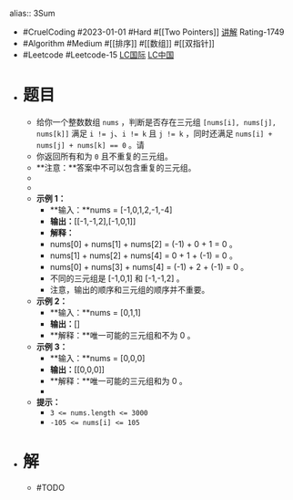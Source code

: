 alias:: 3Sum

- #CruelCoding #2023-01-01 #Hard #[[Two Pointers]] [讲解](https://youtu.be/stXRx71prEE) Rating-1749
- #Algorithm #Medium #[[排序]] #[[数组]] #[[双指针]]
- #Leetcode #Leetcode-15 [LC国际](https://leetcode.com/problems/3sum/) [LC中国](https://leetcode.cn/problems/3sum/)
- # 题目
	- 给你一个整数数组 `nums` ，判断是否存在三元组 `[nums[i], nums[j], nums[k]]` 满足 `i != j`、`i != k` 且 `j != k` ，同时还满足 `nums[i] + nums[j] + nums[k] == 0` 。请
	- 你返回所有和为 `0` 且不重复的三元组。
	- **注意：**答案中不可以包含重复的三元组。
	-
	-
	- **示例 1：**
		- **输入：**nums = [-1,0,1,2,-1,-4]
		- **输出：**[[-1,-1,2],[-1,0,1]]
		- **解释：**
		- nums[0] + nums[1] + nums[2] = (-1) + 0 + 1 = 0 。
		- nums[1] + nums[2] + nums[4] = 0 + 1 + (-1) = 0 。
		- nums[0] + nums[3] + nums[4] = (-1) + 2 + (-1) = 0 。
		- 不同的三元组是 [-1,0,1] 和 [-1,-1,2] 。
		- 注意，输出的顺序和三元组的顺序并不重要。
	- **示例 2：**
		- **输入：**nums = [0,1,1]
		- **输出：**[]
		- **解释：**唯一可能的三元组和不为 0 。
	- **示例 3：**
		- **输入：**nums = [0,0,0]
		- **输出：**[[0,0,0]]
		- **解释：**唯一可能的三元组和为 0 。
		-
	- **提示：**
		- `3 <= nums.length <= 3000`
		- `-105 <= nums[i] <= 105`
- # 解
	- #TODO